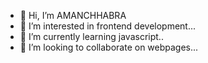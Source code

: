 - 👋 Hi, I’m AMANCHHABRA
- 👀 I’m interested in frontend development...
- 🌱 I’m currently learning javascript..
- 💞️ I’m looking to collaborate on webpages...  
  

<!---
AMANCHHABRACODER/AMANCHHABRACODER is a ✨ special ✨ repository because its `README.md` (this file) appears on your GitHub profile.
You can click the Preview link to take a look at your changes.
--->
